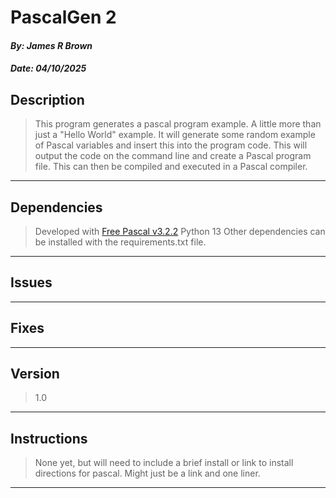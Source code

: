 
# PascalGen 2

#### *By: James R Brown*
#### *Date: 04/10/2025*

## Description

> This program generates a pascal program example.  A little more than just
> a "Hello World" example.  It will generate some random example of Pascal
> variables and insert this into the program code.  This will output the code
> on the command line and create a Pascal program file.  This can then be
> compiled and executed in a Pascal compiler.
>

---

## Dependencies

> Developed with [Free Pascal v3.2.2](https://www.freepascal.org/)
> Python 13
> Other dependencies can be installed with the requirements.txt file.
>

---

## Issues

>
>

---

## Fixes

>
>

---

## Version

> 1.0

---

## Instructions

> None yet, but will need to include a brief install or link to install
> directions for pascal.  Might just be a link and one liner.
>

---
